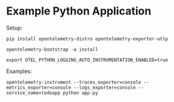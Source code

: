 # Example Python Application

Setup:

```
pip install opentelemetry-distro opentelemetry-exporter-otlp

opentelemetry-bootstrap -a install

export OTEL_PYTHON_LOGGING_AUTO_INSTRUMENTATION_ENABLED=true
```

Examples:

```
opentelemetry-instrument --traces_exporter=console --metrics_exporter=console --logs_exporter=console --service_name=todoapp python app.py
```
